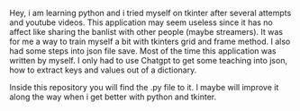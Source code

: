 Hey, i am learning python and i tried myself on tkinter after several attempts and youtube videos.
This application may seem useless since it has no affect like sharing the banlist with other people (maybe streamers).
It was for me a way to train myself a bit with tkinters grid and frame method. I also had some steps into json file save.
Most of the time this application was written by myself. I only had to use Chatgpt to get some teaching into json, how to extract keys and values
out of a dictionary. 

Inside this repository you will find the .py file to it. I maybe will improve it along the way when i get better with python and tkinter.
